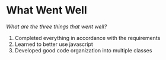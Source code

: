 # What Went Well
*What are the three things that went well?*
1. Completed everything in accordance with the requirements
2. Learned to better use javascript
3. Developed good code organization into multiple classes